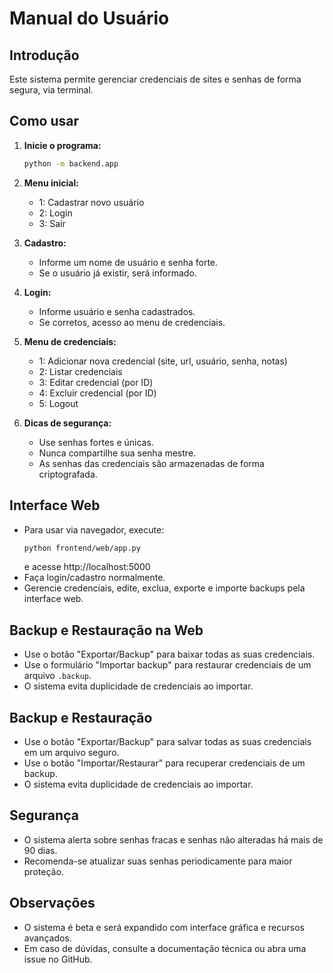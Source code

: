 # Manual do Usuário

## Introdução
Este sistema permite gerenciar credenciais de sites e senhas de forma segura, via terminal.

## Como usar

1. **Inicie o programa:**
   ```bash
   python -m backend.app
   ```

2. **Menu inicial:**
   - 1: Cadastrar novo usuário
   - 2: Login
   - 3: Sair

3. **Cadastro:**
   - Informe um nome de usuário e senha forte.
   - Se o usuário já existir, será informado.

4. **Login:**
   - Informe usuário e senha cadastrados.
   - Se corretos, acesso ao menu de credenciais.

5. **Menu de credenciais:**
   - 1: Adicionar nova credencial (site, url, usuário, senha, notas)
   - 2: Listar credenciais
   - 3: Editar credencial (por ID)
   - 4: Excluir credencial (por ID)
   - 5: Logout

6. **Dicas de segurança:**
   - Use senhas fortes e únicas.
   - Nunca compartilhe sua senha mestre.
   - As senhas das credenciais são armazenadas de forma criptografada.

## Interface Web
- Para usar via navegador, execute:
  ```bash
  python frontend/web/app.py
  ```
  e acesse http://localhost:5000
- Faça login/cadastro normalmente.
- Gerencie credenciais, edite, exclua, exporte e importe backups pela interface web.

## Backup e Restauração na Web
- Use o botão "Exportar/Backup" para baixar todas as suas credenciais.
- Use o formulário "Importar backup" para restaurar credenciais de um arquivo `.backup`.
- O sistema evita duplicidade de credenciais ao importar.

## Backup e Restauração
- Use o botão "Exportar/Backup" para salvar todas as suas credenciais em um arquivo seguro.
- Use o botão "Importar/Restaurar" para recuperar credenciais de um backup.
- O sistema evita duplicidade de credenciais ao importar.

## Segurança
- O sistema alerta sobre senhas fracas e senhas não alteradas há mais de 90 dias.
- Recomenda-se atualizar suas senhas periodicamente para maior proteção.

## Observações
- O sistema é beta e será expandido com interface gráfica e recursos avançados.
- Em caso de dúvidas, consulte a documentação técnica ou abra uma issue no GitHub. 